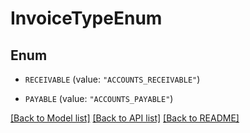 # InvoiceTypeEnum

## Enum


* `RECEIVABLE` (value: `"ACCOUNTS_RECEIVABLE"`)

* `PAYABLE` (value: `"ACCOUNTS_PAYABLE"`)


[[Back to Model list]](../README.md#documentation-for-models) [[Back to API list]](../README.md#documentation-for-api-endpoints) [[Back to README]](../README.md)


